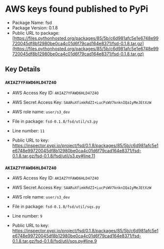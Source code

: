 # AWS keys found published to PyPi

* Package Name: fsd
* Package Version: 0.1.8
* Public URL to package: [https://files.pythonhosted.org/packages/85/5b/c6d981afc5e1e6748e99720045df8b12980be0ca4c01d6f79cad164e8371/fsd-0.1.8.tar.gz](https://files.pythonhosted.org/packages/85/5b/c6d981afc5e1e6748e99720045df8b12980be0ca4c01d6f79cad164e8371/fsd-0.1.8.tar.gz)

## Key Details

### `AKIAZ7YFAWD6HLD47Z4O`

* AWS Access Key ID: `AKIAZ7YFAWD6HLD47Z4O`
* AWS Secret Access Key: `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` 
* AWS role name: `user/s3_dev`
* File in package: `fsd-0.1.8/fsd/util/s3.py`
* Line number: `11`

* Public URL to key: https://inspector.pypi.io/project/fsd/0.1.8/packages/85/5b/c6d981afc5e1e6748e99720045df8b12980be0ca4c01d6f79cad164e8371/fsd-0.1.8.tar.gz/fsd-0.1.8/fsd/util/s3.py#line.11



### `AKIAZ7YFAWD6HLD47Z4O`

* AWS Access Key ID: `AKIAZ7YFAWD6HLD47Z4O`
* AWS Secret Access Key: `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` 
* AWS role name: `user/s3_dev`
* File in package: `fsd-0.1.8/fsd/util/sqs.py`
* Line number: `9`

* Public URL to key: https://inspector.pypi.io/project/fsd/0.1.8/packages/85/5b/c6d981afc5e1e6748e99720045df8b12980be0ca4c01d6f79cad164e8371/fsd-0.1.8.tar.gz/fsd-0.1.8/fsd/util/sqs.py#line.9


